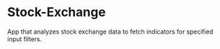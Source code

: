 # Stock-Exchange
App that analyzes stock exchange data to fetch indicators for specified input filters.
